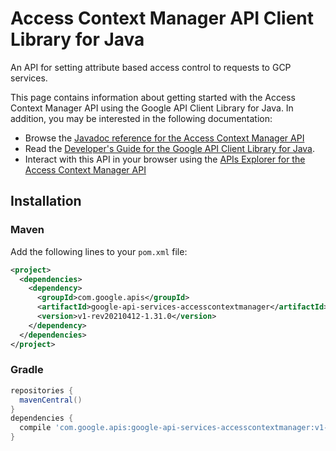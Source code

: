 # Access Context Manager API Client Library for Java

An API for setting attribute based access control to requests to GCP services.

This page contains information about getting started with the Access Context Manager API
using the Google API Client Library for Java. In addition, you may be interested
in the following documentation:

* Browse the [Javadoc reference for the Access Context Manager API][javadoc]
* Read the [Developer's Guide for the Google API Client Library for Java][google-api-client].
* Interact with this API in your browser using the [APIs Explorer for the Access Context Manager API][api-explorer]

## Installation

### Maven

Add the following lines to your `pom.xml` file:

```xml
<project>
  <dependencies>
    <dependency>
      <groupId>com.google.apis</groupId>
      <artifactId>google-api-services-accesscontextmanager</artifactId>
      <version>v1-rev20210412-1.31.0</version>
    </dependency>
  </dependencies>
</project>
```

### Gradle

```gradle
repositories {
  mavenCentral()
}
dependencies {
  compile 'com.google.apis:google-api-services-accesscontextmanager:v1-rev20210412-1.31.0'
}
```

[javadoc]: https://googleapis.dev/java/google-api-services-accesscontextmanager/latest/index.html
[google-api-client]: https://github.com/googleapis/google-api-java-client/
[api-explorer]: https://developers.google.com/apis-explorer/#p/accesscontextmanager/v1/
